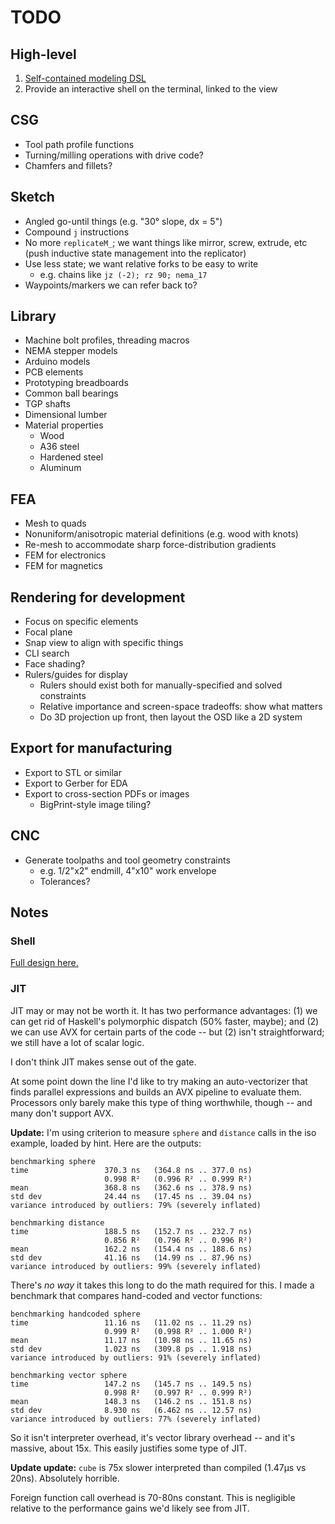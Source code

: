 # TODO
## High-level
1. [Self-contained modeling DSL](design/model-dsl.md)
2. Provide an interactive shell on the terminal, linked to the view


## CSG
+ Tool path profile functions
+ Turning/milling operations with drive code?
+ Chamfers and fillets?


## Sketch
+ Angled go-until things (e.g. "30° slope, dx = 5")
+ Compound `j` instructions
+ No more `replicateM_`; we want things like mirror, screw, extrude, etc (push
  inductive state management into the replicator)
+ Use less state; we want relative forks to be easy to write
  + e.g. chains like `jz (-2); rz 90; nema_17`
+ Waypoints/markers we can refer back to?


## Library
+ Machine bolt profiles, threading macros
+ NEMA stepper models
+ Arduino models
+ PCB elements
+ Prototyping breadboards
+ Common ball bearings
+ TGP shafts
+ Dimensional lumber
+ Material properties
  + Wood
  + A36 steel
  + Hardened steel
  + Aluminum


## FEA
+ Mesh to quads
+ Nonuniform/anisotropic material definitions (e.g. wood with knots)
+ Re-mesh to accommodate sharp force-distribution gradients
+ FEM for electronics
+ FEM for magnetics


## Rendering for development
+ Focus on specific elements
+ Focal plane
+ Snap view to align with specific things
+ CLI search
+ Face shading?
+ Rulers/guides for display
  + Rulers should exist both for manually-specified and solved constraints
  + Relative importance and screen-space tradeoffs: show what matters
  + Do 3D projection up front, then layout the OSD like a 2D system


## Export for manufacturing
+ Export to STL or similar
+ Export to Gerber for EDA
+ Export to cross-section PDFs or images
  + BigPrint-style image tiling?


## CNC
+ Generate toolpaths and tool geometry constraints
  + e.g. 1/2"x2" endmill, 4"x10" work envelope
  + Tolerances?


## Notes
### Shell
[Full design here.](design/shell.md)


### JIT
JIT may or may not be worth it. It has two performance advantages: (1) we can
get rid of Haskell's polymorphic dispatch (50% faster, maybe); and (2) we can
use AVX for certain parts of the code -- but (2) isn't straightforward; we still
have a lot of scalar logic.

I don't think JIT makes sense out of the gate.

At some point down the line I'd like to try making an auto-vectorizer that finds
parallel expressions and builds an AVX pipeline to evaluate them. Processors
only barely make this type of thing worthwhile, though -- and many don't support
AVX.

**Update:** I'm using criterion to measure `sphere` and `distance` calls in the
iso example, loaded by hint. Here are the outputs:

```
benchmarking sphere
time                 370.3 ns   (364.8 ns .. 377.0 ns)
                     0.998 R²   (0.996 R² .. 0.999 R²)
mean                 368.8 ns   (362.6 ns .. 378.9 ns)
std dev              24.44 ns   (17.45 ns .. 39.04 ns)
variance introduced by outliers: 79% (severely inflated)

benchmarking distance
time                 188.5 ns   (152.7 ns .. 232.7 ns)
                     0.856 R²   (0.796 R² .. 0.996 R²)
mean                 162.2 ns   (154.4 ns .. 188.6 ns)
std dev              41.16 ns   (14.99 ns .. 87.96 ns)
variance introduced by outliers: 99% (severely inflated)
```

There's _no way_ it takes this long to do the math required for this. I made a
benchmark that compares hand-coded and vector functions:

```
benchmarking handcoded sphere
time                 11.16 ns   (11.02 ns .. 11.29 ns)
                     0.999 R²   (0.998 R² .. 1.000 R²)
mean                 11.17 ns   (10.98 ns .. 11.65 ns)
std dev              1.023 ns   (309.8 ps .. 1.918 ns)
variance introduced by outliers: 91% (severely inflated)

benchmarking vector sphere
time                 147.2 ns   (145.7 ns .. 149.5 ns)
                     0.998 R²   (0.997 R² .. 0.999 R²)
mean                 148.3 ns   (146.2 ns .. 151.8 ns)
std dev              8.930 ns   (6.462 ns .. 12.57 ns)
variance introduced by outliers: 77% (severely inflated)
```

So it isn't interpreter overhead, it's vector library overhead -- and it's
massive, about 15x. This easily justifies some type of JIT.

**Update update:** `cube` is 75x slower interpreted than compiled (1.47μs vs
20ns). Absolutely horrible.

Foreign function call overhead is 70-80ns constant. This is negligible relative
to the performance gains we'd likely see from JIT.
